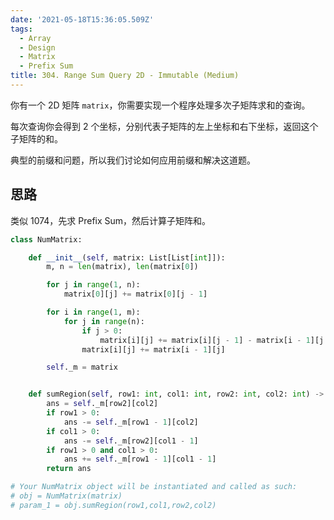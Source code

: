 ```yaml
---
date: '2021-05-18T15:36:05.509Z'
tags:
  - Array
  - Design
  - Matrix
  - Prefix Sum
title: 304. Range Sum Query 2D - Immutable (Medium)
---
```


你有一个 2D 矩阵 `matrix`，你需要实现一个程序处理多次子矩阵求和的查询。

每次查询你会得到 2 个坐标，分别代表子矩阵的左上坐标和右下坐标，返回这个子矩阵的和。

典型的前缀和问题，所以我们讨论如何应用前缀和解决这道题。

<!-- more -->

## 思路

类似 1074，先求 Prefix Sum，然后计算子矩阵和。

```python
class NumMatrix:

    def __init__(self, matrix: List[List[int]]):
        m, n = len(matrix), len(matrix[0])

        for j in range(1, n):
            matrix[0][j] += matrix[0][j - 1]

        for i in range(1, m):
            for j in range(n):
                if j > 0:
                    matrix[i][j] += matrix[i][j - 1] - matrix[i - 1][j - 1]
                matrix[i][j] += matrix[i - 1][j]

        self._m = matrix


    def sumRegion(self, row1: int, col1: int, row2: int, col2: int) -> int:
        ans = self._m[row2][col2]
        if row1 > 0:
            ans -= self._m[row1 - 1][col2]
        if col1 > 0:
            ans -= self._m[row2][col1 - 1]
        if row1 > 0 and col1 > 0:
            ans += self._m[row1 - 1][col1 - 1]
        return ans

# Your NumMatrix object will be instantiated and called as such:
# obj = NumMatrix(matrix)
# param_1 = obj.sumRegion(row1,col1,row2,col2)
```
